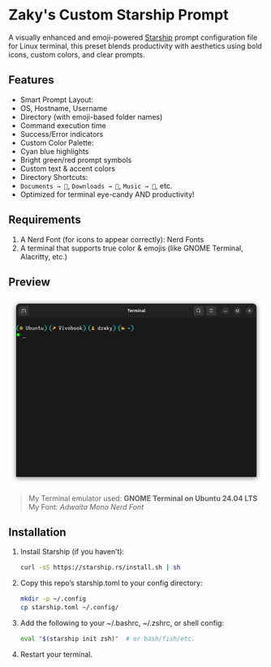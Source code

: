 # Zaky's Custom Starship Prompt

A visually enhanced and emoji-powered [Starship](https://starship.rs) prompt configuration file for Linux terminal, this preset blends productivity with aesthetics using bold icons, custom colors, and clear prompts.

## Features

  - Smart Prompt Layout:
  - OS, Hostname, Username
  - Directory (with emoji-based folder names)
  - Command execution time
  - Success/Error indicators
  - Custom Color Palette:
  - Cyan blue highlights
  - Bright green/red prompt symbols
  - Custom text & accent colors
  - Directory Shortcuts:
  - `Documents → 󰈙`, `Downloads → `, `Music → 󰝚`, etc.
  - Optimized for terminal eye-candy AND productivity!

## Requirements

1. A Nerd Font (for icons to appear correctly): Nerd Fonts
2. A terminal that supports true color & emojis (like GNOME Terminal, Alacritty, etc.)

## Preview

![Terminal Preview](preview.png)

> My Terminal emulator used: **GNOME Terminal on Ubuntu 24.04 LTS**
> My Font: *Adwaita Mono Nerd Font*

## Installation

1. Install Starship (if you haven’t):
   ```bash
   curl -sS https://starship.rs/install.sh | sh
   
2. Copy this repo’s starship.toml to your config directory:
   ```bash
   mkdir -p ~/.config
   cp starship.toml ~/.config/
   
3. Add the following to your ~/.bashrc, ~/.zshrc, or shell config:
   ```bash
   eval "$(starship init zsh)"  # or bash/fish/etc.

4. Restart your terminal.



